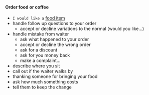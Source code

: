 #### Order food or coffee
  * `I would like a` [food item](../vocab/cafe.md)
  * handle follow up questions to your order
    * accept or decline variations to the normal (would you like...)
  * handle mistake from waiter
    * ask what happened to your order
    * accept or decline the wrong order
    * ask for a discount
    * ask for you money back
    * make a complaint...
  * describe where you sit
  * call out if the waiter walks by
  * thanking someone for bringing your food
  * ask how much something costs
  * tell them to keep the change
